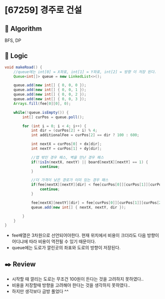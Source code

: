 # [67259] 경주로 건설

## :pushpin: **Algorithm**

BFS, DP

## :round_pushpin: **Logic**

```java
void makeRoad() {
    //queue에는 int[0] = X좌표, int[1] = Y좌표, int[2] = 방향 이 저장 된다.
    Queue<int[]> queue = new LinkedList<>();

    queue.add(new int[] { 0, 0, 0 });
    queue.add(new int[] { 0, 0, 1 });
    queue.add(new int[] { 0, 0, 2 });
    queue.add(new int[] { 0, 0, 3 });
    Arrays.fill(fee[0][0], 0);

    while(!queue.isEmpty()) {
        int[] curPos = queue.poll();

        for (int i = 0; i < 4; i++) {
            int dir = (curPos[2] + i) % 4;
            int additionalFee = curPos[2] == dir ? 100 : 600;

            int nextX = curPos[0] + dx[dir];
            int nextY = curPos[1] + dy[dir];

            //맵 밖인 경우 패스, 벽을 만난 경우 패스
            if(!isIn(nextX, nextY) || board[nextX][nextY] == 1) {
                continue;
            }

            //더 가격이 낮은 경로가 이미 있는 경우 패스
            if(fee[nextX][nextY][dir] < fee[curPos[0]][curPos[1]][curPos[2]] + additionalFee) {
                continue;
            }

            fee[nextX][nextY][dir] = fee[curPos[0]][curPos[1]][curPos[2]] + additionalFee;
            queue.add(new int[] { nextX, nextY, dir });

        }
    }
}
```

- fee배열은 3차원으로 선언되어야한다. 현재 위치에서 비용이 크더라도 다음 방향이 어디냐에 따라 비용이 역전될 수 있기 때문이다.
- queue에는 도로가 깔린곳의 좌표와 도로의 방향이 저장된다.

## :black_nib: **Review**

- 시작할 때 깔리는 도로는 무조건 100원이 든다는 것을 고려하지 못하였다..
- 비용을 저장할때 방향을 고려해야 한다는 것을 생각하지 못하였다..
- 하지만 생각보다 금방 풀었다 ^^
